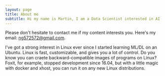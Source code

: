 ```yaml
---
layout: page
title: About me
subtitle: Hi my name is Martin, I am a Data Scientist interested in AI / Computers.
---
```


Please don't hesitate to contact me if my content interests you. Here's my email: [ng572572@gmail.com](mailto:ng572572@gmail.com).

I've got a strong interest in Linux ever since I started learning ML/DL on an Ubuntu. Linux is fast, customizable, and gives you a lot of control. Do you know you can craete backward-compatible images of programs on Linux? Foxit, for example, stopped development since 16.04, but with a little magic with docker and xhost, you can run it on any new Linux distributions.
